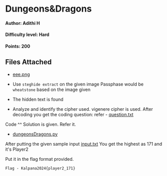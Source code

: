 # Dungeons&Dragons
#### Author: Adithi H
#### Difficulty level: Hard
#### Points: 200

## Files Attached 
* [eee.png](/Dungeons&Dragons/eee.png)

* Use `steghide extract` on the given image
Passphase would be `wheatstone` based on the image given

* The hidden text is found
* Analyze and identify the cipher used. vigenere cipher is used.
After decoding you get the coding question:
refer - [question.txt](/Dungeons&Dragons/question.txt)

Code ^^
Solution is given. Refer it.
* [dungeonsDragons.py](/Dungeons&Dragons/dungeonsDragons.py)

After putting the given sample input [input.txt](/Dungeons&Dragons/input.txt)
You get the highest as 171 and it's Player2

Put it in the flag format provided.

`Flag - Kalpana2024{player2_171}`


